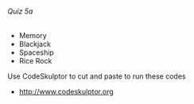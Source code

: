 ###### Quiz 5a
  * Memory
  * Blackjack
  * Spaceship
  * Rice Rock

Use CodeSkulptor to cut and paste to run these codes
  * http://www.codeskulptor.org
